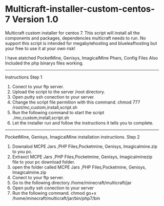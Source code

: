 # Multicraft-installer-custom-centos-7 Version 1.0 
Multicraft custom installer for centos 7. This script will install all the components and packages, dependencies multicraft needs to run. No support this script is intended for megabytehosting and blueleafhosting but your free to use it at your own risk!

I have atatched PocketMine, Genisys, ImagicalMine Phars, Config Files Also Included the php binarys files working.

----------------------------------------------------------------------------------------------------------------------------------------
Instructions Step 1

1. Conect to your ftp server.
2. Upload the script to the server /root directory.
4. Open putty ssh conection to your server.
5. Change the script file permition with this command. chmod 777 /root/mc,custom,install,script.sh
6. Run the following command to start the script ./mc,custom,install,script.sh
7. Let the installer run and follow the instructions it tells you to complete.

----------------------------------------------------------------------------------------------------------------------------------------
PocketMine, Genisys, ImagicalMine installation instructions. Step 2

1. Downalod MCPE Jars ,PHP Files,Pocketmine, Genisys, Imagicalmine.zip to you pc.
2. Extraxct MCPE Jars ,PHP Files,Pocketmine, Genisys, Imagicalminezip file to your pc download folder.
3. open the folder called MCPE Jars ,PHP Files,Pocketmine, Genisys, Imagicalmine.zip
4. Conect to your ftp server.
5. Go to the following directory /home/minecraft/multicraft/jar
6. Open putty ssh conection to your server
7. Run the following command. chmod go+x /home/minecraft/multicraft/jar/bin/php7/bin



